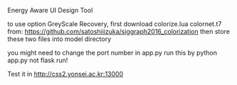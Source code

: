 Energy Aware UI Design Tool

to use option GreyScale Recovery, first download
colorize.lua
colornet.t7
from: https://github.com/satoshiiizuka/siggraph2016_colorization
then store these two files into model directory

you might need to change the port number in app.py
run this by python app.py
not flask run!

Test it in 
http://css2.yonsei.ac.kr:13000
